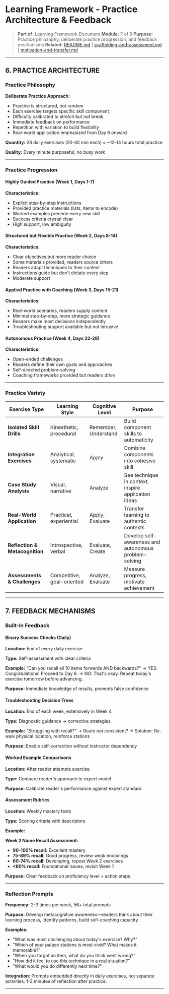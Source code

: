 # Learning Framework - Practice Architecture & Feedback

> **Part of:** Learning Framework Document
> **Module:** 7 of 9
> **Purpose:** Practice philosophy, deliberate practice progression, and feedback mechanisms
> **Related:** [README.md](./README.md) | [scaffolding-and-assessment.md](./scaffolding-and-assessment.md) | [motivation-and-transfer.md](./motivation-and-transfer.md)

---

## 6. PRACTICE ARCHITECTURE

### Practice Philosophy

**Deliberate Practice Approach:**
- Practice is structured, not random
- Each exercise targets specific skill component
- Difficulty calibrated to stretch but not break
- Immediate feedback on performance
- Repetition with variation to build flexibility
- Real-world application emphasized from Day 6 onward

**Quantity:** 28 daily exercises (20-30 min each) = ~12-14 hours total practice

**Quality:** Every minute purposeful, no busy work

---

### Practice Progression

#### Highly Guided Practice (Week 1, Days 1-7)

**Characteristics:**
- Explicit step-by-step instructions
- Provided practice materials (lists, items to encode)
- Worked examples precede every new skill
- Success criteria crystal clear
- High support, low ambiguity

#### Structured but Flexible Practice (Week 2, Days 8-14)

**Characteristics:**
- Clear objectives but more reader choice
- Some materials provided, readers source others
- Readers adapt techniques to their context
- Instructions guide but don't dictate every step
- Moderate support

#### Applied Practice with Coaching (Week 3, Days 15-21)

**Characteristics:**
- Real-world scenarios, readers supply content
- Minimal step-by-step, more strategic guidance
- Readers make most decisions independently
- Troubleshooting support available but not intrusive

#### Autonomous Practice (Week 4, Days 22-28)

**Characteristics:**
- Open-ended challenges
- Readers define their own goals and approaches
- Self-directed problem-solving
- Coaching frameworks provided but readers drive

---

### Practice Variety

| Exercise Type | Learning Style | Cognitive Level | Purpose |
|---------------|----------------|-----------------|---------|
| **Isolated Skill Drills** | Kinesthetic, procedural | Remember, Understand | Build component skills to automaticity |
| **Integration Exercises** | Analytical, systematic | Apply | Combine components into cohesive skill |
| **Case Study Analysis** | Visual, narrative | Analyze | See technique in context, inspire application ideas |
| **Real-World Application** | Practical, experiential | Apply, Evaluate | Transfer learning to authentic contexts |
| **Reflection & Metacognition** | Introspective, verbal | Evaluate, Create | Develop self-awareness and autonomous problem-solving |
| **Assessments & Challenges** | Competitive, goal-oriented | Analyze, Evaluate | Measure progress, motivate achievement |

---

## 7. FEEDBACK MECHANISMS

### Built-In Feedback

#### Binary Success Checks (Daily)

**Location:** End of every daily exercise

**Type:** Self-assessment with clear criteria

**Example:** "Can you recall all 10 items forwards AND backwards?" → YES: Congratulations! Proceed to Day 6. → NO: That's okay. Repeat today's exercise tomorrow before advancing.

**Purpose:** Immediate knowledge of results, prevents false confidence

#### Troubleshooting Decision Trees

**Location:** End of each week, extensively in Week 4

**Type:** Diagnostic guidance → corrective strategies

**Example:** "Struggling with recall?" → Route not consistent? → Solution: Re-walk physical location, reinforce stations

**Purpose:** Enable self-correction without instructor dependency

#### Worked Example Comparisons

**Location:** After reader attempts exercise

**Type:** Compare reader's approach to expert model

**Purpose:** Calibrate reader's performance against expert standard

#### Assessment Rubrics

**Location:** Weekly mastery tests

**Type:** Scoring criteria with descriptors

**Example:**

**Week 2 Name Recall Assessment:**
- **90-100% recall:** Excellent mastery
- **75-89% recall:** Good progress, review weak encodings
- **60-74% recall:** Developing, repeat Week 2 exercises
- **<60% recall:** Foundational issues, revisit Week 1

**Purpose:** Clear feedback on proficiency level + action steps

---

### Reflection Prompts

**Frequency:** 2-3 times per week, 56+ total prompts

**Purpose:** Develop metacognitive awareness—readers think about their learning process, identify patterns, build self-coaching capacity.

**Examples:**
- "What was most challenging about today's exercise? Why?"
- "Which of your palace stations is most vivid? What makes it memorable?"
- "When you forgot an item, what do you think went wrong?"
- "How did it feel to use this technique in a real situation?"
- "What would you do differently next time?"

**Integration:** Prompts embedded directly in daily exercises, not separate activities. 1-2 minutes of reflection after practice.

---
